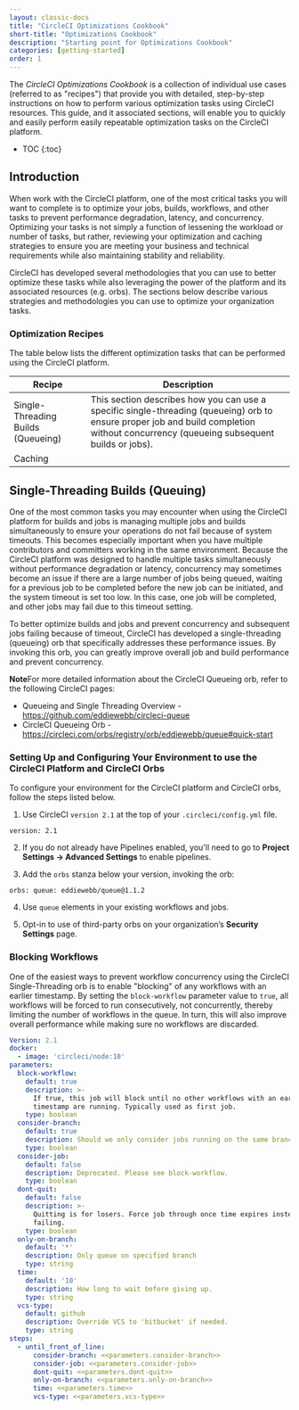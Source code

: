 ```yaml
---
layout: classic-docs
title: "CircleCI Optimizations Cookbook"
short-title: "Optimizations Cookbook"
description: "Starting point for Optimizations Cookbook"
categories: [getting-started]
order: 1
---
```


The *CircleCI Optimizations Cookbook* is a collection of individual use cases (referred to as "recipes") that provide you with detailed, step-by-step instructions on how to perform various optimization tasks using CircleCI resources. This guide, and it associated sections, will enable you to quickly and easily perform easily repeatable optimization tasks on the CircleCI platform.

* TOC
{:toc}

## Introduction

When work with the CircleCI platform, one of the most critical tasks you will want to complete is to optimize your jobs, builds, workflows, and other tasks to prevent performance degradation, latency, and concurrency. Optimizing your tasks is not simply a function of lessening the workload or number of tasks, but rather, reviewing your optimization and caching strategies to ensure you are meeting your business and technical requirements while also maintaining stability and reliability.

CircleCI has developed several methodologies that you can use to better optimize these tasks while also leveraging the power of the platform and its associated resources (e.g. orbs). The sections below describe various strategies and methodologies you can use to optimize your organization tasks.

### Optimization Recipes

The table below lists the different optimization tasks that can be performed using the CircleCI platform.

Recipe | Description 
------------|-----------
Single-Threading Builds (Queueing) | This section describes how you can use a specific single-threading (queueing) orb to ensure proper job and build completion without concurrency (queueing subsequent builds or jobs).
Caching |  

## Single-Threading Builds (Queuing)

One of the most common tasks you may encounter when using the CircleCI platform for builds and jobs is managing multiple jobs and builds simultaneously to ensure your operations do not fail because of system timeouts. This becomes especially important when you have multiple contributors and committers working in the same environment. Because the CircleCI platform was designed to handle multiple tasks simultaneously without performance degradation or latency, concurrency may sometimes become an issue if there are a large number of jobs being queued, waiting for a previous job to be completed before the new job can be initiated, and the system timeout is set too low. In this case, one job will be completed, and other jobs may fail due to this timeout setting.

To better optimize builds and jobs and prevent concurrency and subsequent jobs failing because of timeout, CircleCI has developed a single-threading (queueing) orb that specifically addresses these performance issues. By invoking this orb, you can greatly improve overall job and build performance and prevent concurrency.

**Note**For more detailed information about the CircleCI Queueing orb, refer to the following CircleCI pages:
- Queueing and Single Threading Overview - https://github.com/eddiewebb/circleci-queue
- CircleCI Queueing Orb - https://circleci.com/orbs/registry/orb/eddiewebb/queue#quick-start

### Setting Up and Configuring Your Environment to use the CircleCI Platform and CircleCI Orbs

To configure your environment for the CircleCI platform and CircleCI orbs, follow the steps listed below.

1) Use CircleCI `version 2.1` at the top of your `.circleci/config.yml` file.

`version: 2.1`

2) If you do not already have Pipelines enabled, you'll need to go to **Project Settings -> Advanced Settings** to enable pipelines.

3) Add the `orbs` stanza below your version, invoking the orb:

`orbs:
  queue: eddiewebb/queue@1.1.2`

4) Use `queue` elements in your existing workflows and jobs.

5) Opt-in to use of third-party orbs on your organization’s **Security Settings** page.

### Blocking Workflows

One of the easiest ways to prevent workflow concurrency using the CircleCI Single-Threading orb is to enable "blocking" of any workflows with an earlier timestamp. By setting the `block-workflow` parameter value to `true`, all workflows will be forced to run consecutively, not concurrently, thereby limiting the number of workflows in the queue. In turn, this will also improve overall performance while making sure no workflows are discarded.


```yaml
Version: 2.1
docker:
  - image: 'circleci/node:10'
parameters:
  block-workflow:
    default: true
    description: >-
      If true, this job will block until no other workflows with an earlier
      timestamp are running. Typically used as first job.
    type: boolean
  consider-branch:
    default: true
    description: Should we only consider jobs running on the same branch?
    type: boolean
  consider-job:
    default: false
    description: Deprecated. Please see block-workflow.
    type: boolean
  dont-quit:
    default: false
    description: >-
      Quitting is for losers. Force job through once time expires instead of
      failing.
    type: boolean
  only-on-branch:
    default: '*'
    description: Only queue on specified branch
    type: string
  time:
    default: '10'
    description: How long to wait before giving up.
    type: string
  vcs-type:
    default: github
    description: Override VCS to 'bitbucket' if needed.
    type: string
steps:
  - until_front_of_line:
      consider-branch: <<parameters.consider-branch>>
      consider-job: <<parameters.consider-job>>
      dont-quit: <<parameters.dont-quit>>
      only-on-branch: <<parameters.only-on-branch>>
      time: <<parameters.time>>
      vcs-type: <<parameters.vcs-type>>
```
